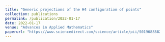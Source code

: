 ```yaml
---
title: "Generic projections of the H4 configuration of points"
collection: publications
permalink: /publication/2022-01-17
date: 2022-01-17
venue: "Advances in Applied Mathematics"
paperurl: "https://www.sciencedirect.com/science/article/pii/S0196885822001166"
---
```

